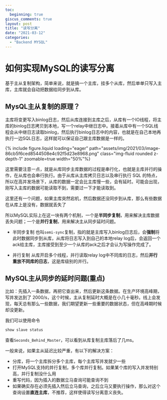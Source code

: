 ```yaml
---
toc:
  beginning: true
giscus_comments: true
layout: post
title: "读写分离"
date: "2021-03-12"
categories: 
  - "Backend MYSQL"
---
```




# 如何实现MySQL的读写分离
基于主从复制架构，简单来说，就是搞一个主库，挂多个从库，然后单单只写入主库，主库就会自动把数据给同步到从库。

## MysQL主从复制的原理？
主库将变更写入binlog日志，然后从库连接到主库之后，从库有一个IO线程，将主库的binlog日志拷贝到本地，写一个relay中继日志中。接着从库中有一个SQL线程会从中继日志读取binlog，然后执行binlog日志中的内容，也就是在自己本地再执行一边SQL日志，这样就可以保证自己跟主库数据是一样的。

{% include figure.liquid loading="eager" path="assets/img/2021/03/image-86cb5f6ced8544508e4c92f5d23e8968.png" class="img-fluid rounded z-depth-1" zoomable=true width="50%"%}


这里需要注意一点，就是从库同步主库数据的过程是串行化，也就是主库并行的操作，在从库也会串行执行。由于从库从主库拷贝日志以及串行执行 SQL 的特点，所以在高并发场景下，从库的数据一定会比主库慢一些，会有延时。可能会出现，刚写入主库的数据可能读取不到，需要过一下才能读取到。

这里还有一个问题，如果主库突然宕机，然后数据还没同步到从库，那么有些数据在从库上是没有，数据就丢失了

所以MySQL实际上在这一块有两个机制，一个是**半同步复制**，用来解决主库数据丢失问题；一个是**并行复制**，用来解决主从同步延时问题。

- 半同步复制
  也叫```semi-sync```复制，指的就是主库写入binlog日志后，会**强制**将此时数据同步到从库，从库将日志写入到自己的本地relay log后，会返回一个ack给主库，主库接受到至少一个从库的ack之后才会认为写操作完成了。

- 并行复制
  从库开启多个线程，并行读取relay log中不同库的日志，然后**并行重放不同库的日志**，这是库级别的并行。

## MySQL主从同步的延时问题(重点)
比如：先插入一条数据，再把它查出来，然后更新这条数据。在生产环境高峰期，写并发达到了 2000/s，这个时候，主从复制延时大概是在小几十毫秒。线上会发现，每天总有那么一些数据，我们期望更新一些重要的数据状态，但在高峰期时候却没更新。

我们可以使用命令
```sql
show slave status
```

查看```Seconds_Behind_Master```，可以看到从库复制主库落后了几ms。

一般来说，如果主从延迟比较严重，有以下的解决方案：
- 分库，将一个主库拆分多个主库，每个主库写并发就少一些
- 打开MySQL支持的并行复制，多个库并行复制。如果某个库的写入并发特别高，并行复制没什么用
- 重写代码，因为插入的数据立马查询可能查询不到
- 如果确实存在必须先插入然后立马查询，之后立马又要执行操作，那么对这个查询设置**直连主库**，不推荐，这样使得读写分离意义丧失。



























